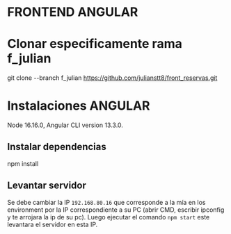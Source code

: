 # FRONTEND ANGULAR

# Clonar especificamente rama f_julian

git clone --branch f_julian https://github.com/julianstt8/front_reservas.git

# Instalaciones ANGULAR

Node 16.16.0,
Angular CLI version 13.3.0.

## Instalar dependencias

npm install

## Levantar servidor

Se debe cambiar la IP `192.168.80.16` que corresponde a la mía en los environment por la IP correspondiente a su PC (abrir CMD, escribir ipconfig y te arrojara la ip de su pc).
Luego ejecutar el comando `npm start` este levantara el servidor en esta IP.
